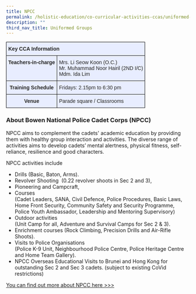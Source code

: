 ```yaml
---
title: NPCC
permalink: /holistic-education/co-curricular-activities-ccas/uniformed-groups/npcc
description: ""
third_nav_title: Uniformed Groups
---
```

<style type="text/css">
.tg  {border-collapse:collapse;border-spacing:0;}
.tg td{border-color:black;border-style:solid;border-width:1px;font-family:Arial, sans-serif;font-size:14px;
  overflow:hidden;padding:10px 5px;word-break:normal;}
.tg th{border-color:black;border-style:solid;border-width:1px;font-family:Arial, sans-serif;font-size:14px;
  font-weight:normal;overflow:hidden;padding:10px 5px;word-break:normal;}
.tg .tg-qrg6{background-color:#E8EDFF;color:#252525;font-weight:bold;text-align:center;vertical-align:top}
.tg .tg-jmx0{background-color:#E8EDFF;color:#252525;font-weight:bold;text-align:left;vertical-align:top}
.tg .tg-vqm8{background-color:#E8EDFF;color:#222;text-align:left;vertical-align:top}
.tg .tg-u05r{background-color:#E8EDFF;color:#222;font-weight:bold;text-align:left;vertical-align:top}
.tg .tg-00ob{background-color:#E8EDFF;color:#252525;text-align:left;vertical-align:top}
</style>
<table class="tg">
<thead>
  <tr>
    <th class="tg-u05r" colspan="2">Key CCA Information</th>
  </tr>
</thead>
<tbody>
  <tr>
    <td class="tg-jmx0"><span style="color:#252525">Teachers-in-charge</span></td>
    <td class="tg-vqm8">Mrs. Li Seow Koon (O.C.)<br>Mr. Muhammad Noor Hairil (2ND I/C)<br>Mdm. Ida Lim </td>
  </tr>
  <tr>
    <td class="tg-qrg6"><span style="color:#252525">Training Schedule</span></td>
    <td class="tg-00ob"> Fridays: 2.15pm to 6:30 pm</td>
  </tr>
  <tr>
    <td class="tg-qrg6"><span style="color:#252525">Venue</span></td>
    <td class="tg-00ob"> <span style="color:#222">Parade square / Classrooms </span></td>
  </tr>
</tbody>
</table>

### About Bowen National Police Cadet Corps (NPCC)

NPCC aims to complement the cadets' academic education by providing them with healthy group interaction and activities. The diverse range of activities aims to develop cadets’ mental alertness, physical fitness, self-reliance, resilience and good characters.

  

NPCC activities include

*   Drills (Basic, Baton, Arms).  
*   Revolver Shooting  (0.22 revolver shoots in Sec 2 and 3),
*   Pioneering and Campcraft,
*   Courses   
    (Cadet Leaders, SANA, Civil Defence, Police Procedures, Basic Laws, Home Front Security, Community Safety and Security Programme, Police Youth Ambassador, Leadership and Mentoring Supervisory) 
*   Outdoor activities   
    (Unit Camp for all, Adventure and Survival Camps for Sec 2 & 3). 
*   Enrichment courses (Rock Climbing, Precision Drills and Air-Rifle Shoots).
*   Visits to Police Organisations   
    (Police K-9 Unit, Neighbourhood Police Centre, Police Heritage Centre and Home Team Gallery).
*   NPCC Overseas Educational Visits to Brunei and Hong Kong for outstanding Sec 2 and Sec 3 cadets. (subject to existing CoVid restrictions)

  

[You can find out more about NPCC here >>>](https://www.npcc.org.sg/)